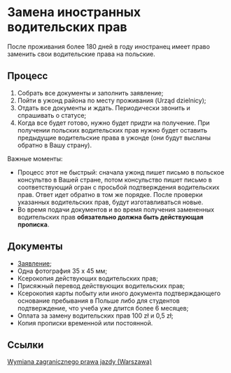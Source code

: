 # Замена иностранных водительских прав

После проживания более 180 дней в году иностранец имеет право заменить свои водительские права на польские.

## Процесс

1. Собрать все документы и заполнить заявление;
2. Пойти в ужонд района по месту проживания (Urząd dzielnicy);
3. Отдать все документы и ждать. Периодически звонить и спрашивать о статусе;
4. Когда все будет готово, нужно будет придти на получение. При получении польских водительских прав нужно будет оставить предыдущие водительские права в ужонде (они будут высланы обратно в Вашу страну).

Важные моменты:

* Процесс этот не быстрый: сначала ужонд пишет письмо в польское консультво в Вашей стране, потом консульство пишет письмо в соответствующий огран с просьбой подтверждения водительских прав. Ответ идет обратно в том же порядке. После проверки указанных водительских прав, будут изготавливаться новые.
* Во время подачи документов и во время получения замененных водительских прав **обязательно должна быть действующая прописка**.

## Документы

* [Заявление](http://www.um.warszawa.pl/sites/default/files/wniosek_z_dnia_20160317_11.pdf);
* Одна фотография 35 x 45 мм;
* Ксерокопия действующих водительских прав;
* Присяжный перевод действующих водительских прав;
* Ксерокопия карты побыту или иного документа подтверждающего основание пребывания в Польше либо для студентов подтверждение, что учеба уже длится более 6 месяцев;
* Оплата за замену водительских прав 100 zł и 0,5 zł;
* Копия прописки временной или постоянной.

## Ссылки

[Wymiana zagranicznego prawa jazdy (Warszawa)](http://www.um.warszawa.pl/zalatw-sprawe-w-urzedzie/sprawa-w-urzedzie/wymiana-zagranicznego-prawa-jazdy-wydanego-przez-pa-stwo-)